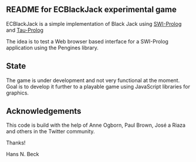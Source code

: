 
## README for ECBlackJack experimental game

ECBlackJack is a simple implementation  of Black Jack using [SWI-Prolog](http://www.swi-prolog.org) and [Tau-Prolog](http://www.tau-prolog.org)

The idea is to test a Web browser based interface for a SWI-Prolog application using the Pengines library. 

## State

The game is under development and not very functional at the moment. Goal is to develop it further to a playable game using JavaScript libraries for graphics.

## Acknowledgements

This code is build with the help of Anne Ogborn, Paul Brown, José a Riaza and others in the Twitter community. 

Thanks!

Hans N. Beck
